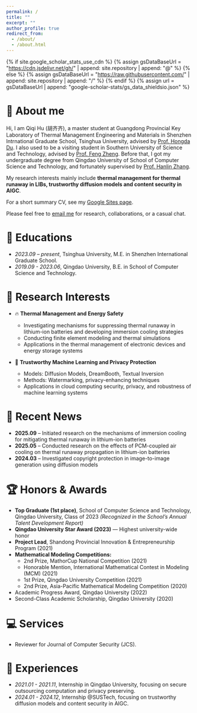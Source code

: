 ```yaml
---
permalink: /
title: ""
excerpt: ""
author_profile: true
redirect_from: 
  - /about/
  - /about.html
---
```

{% if site.google_scholar_stats_use_cdn %}
{% assign gsDataBaseUrl = "https://cdn.jsdelivr.net/gh/" | append: site.repository | append: "@" %}
{% else %}
{% assign gsDataBaseUrl = "https://raw.githubusercontent.com/" | append: site.repository | append: "/" %}
{% endif %}
{% assign url = gsDataBaseUrl | append: "google-scholar-stats/gs_data_shieldsio.json" %}

<span class='anchor' id='about-me'></span>

# 🏫 About me
Hi, I am Qiqi Hu (胡齐齐), a master student at Guangdong Provincial Key Laboratory of Thermal Management Engineering and Materials in Shenzhen Intrnational Graduate School, Tsinghua University, advised by [Prof. Hongda Du](https://www.sigs.tsinghua.edu.cn/dhd/list.htm). I also used to be a visiting student in Southern University of Science and Technology, advised by [Prof. Feng Zheng](https://faculty.sustech.edu.cn/?tagid=fengzheng&iscss=1&snapid=1&orderby=date&go=1&lang=en).  Before that, I got my undergraduate degree from Qingdao University of School of Computer Science and Technology, and fortunately supervised by [Prof. Hanlin Zhang](https://cst.qdu.edu.cn/info/1072/7423.htm).

My research interests mainly include **thermal management for thermal runaway in LIBs, trustworthy diffusion models and content security in AIGC**.

For a short summary CV, see my [Google Sites page](https://sites.google.com/view/huqiqi).

Please feel free to [email me](mailto:chelseyhu111@gmail.com) for research, collaborations, or a casual chat.

<!-- *Please consider giving me [anonymous feedback](https://docs.google.com/forms/d/e/1FAIpQLSeE4_y14QlUtJ8MhltnGnWwco7J1sWprXnlGoFWFo002k26lw/viewform?usp=sf_link).* -->


# 📖 Educations
- *2023.09 – present*, Tsinghua University, M.E. in Shenzhen International Graduate School.
- *2019.09 - 2023.06*, Qingdao University, B.E. in School of Computer Science and Technology.


# 🔬 Research Interests

- 🔥 **Thermal Management and Energy Safety**  
  - Investigating mechanisms for suppressing thermal runaway in lithium-ion batteries and developing immersion cooling strategies  
  - Conducting finite element modeling and thermal simulations  
  - Applications in the thermal management of electronic devices and energy storage systems  

- 🤖 **Trustworthy Machine Learning and Privacy Protection**  
  - Models: Diffusion Models, DreamBooth, Textual Inversion  
  - Methods: Watermarking, privacy-enhancing techniques  
  - Applications in cloud computing security, privacy, and robustness of machine learning systems  


# 📰 Recent News

- **2025.09** – Initiated research on the mechanisms of immersion cooling for mitigating thermal runaway in lithium-ion batteries  
- **2025.05** – Conducted research on the effects of PCM-coupled air cooling on thermal runaway propagation in lithium-ion batteries  
- **2024.03** – Investigated copyright protection in image-to-image generation using diffusion models  


# 🏆 Honors & Awards
- **Top Graduate (1st place)**, School of Computer Science and Technology, Qingdao University, Class of 2023  *(Recognized in the School’s Annual Talent Development Report)*  
- **Qingdao University Star Award (2023)** — Highest university-wide honor  
- **Project Lead**, Shandong Provincial Innovation & Entrepreneurship Program (2021)  
- **Mathematical Modeling Competitions:**  
  - 2nd Prize, MathorCup National Competition (2021)  
  - Honorable Mention, International Mathematical Contest in Modeling (MCM) (2021)  
  - 1st Prize, Qingdao University Competition (2021)  
  - 2nd Prize, Asia-Pacific Mathematical Modeling Competition (2020)  
- Academic Progress Award, Qingdao University (2022)  
- Second-Class Academic Scholarship, Qingdao University (2020)



# 💻 Services
- Reviewer for Journal of Computer Security (JCS).

# 📝 Experiences
- *2021.01 - 2021.11*, Internship in Qingdao University, focusing on secure outsourcing computation and privacy preserving.
- *2024.01 - 2024.12*, Internship @SUSTech, focusing on trustworthy diffusion models and content security in AIGC.

  
